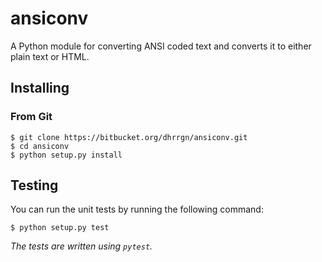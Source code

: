 # ansiconv

A Python module for converting ANSI coded text and converts it to either plain
text or HTML.

## Installing

### From Git

    $ git clone https://bitbucket.org/dhrrgn/ansiconv.git
    $ cd ansiconv
    $ python setup.py install

## Testing

You can run the unit tests by running the following command:

    $ python setup.py test

*The tests are written using `pytest`.*
